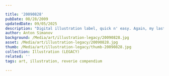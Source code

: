 ```yaml
---

title: '20090828'
pubDate: 08/28/2009
updatedDate: 09/05/2025
description: "Digital illustration label, quick n' easy. Again, my last name is REALLY Simanov, but for now it remains DeFehr. :)"
author: Anton Simanov
background: /Media/art/illustration-legacy/20090828.jpg
asset: /Media/art/illustration-legacy/20090828.jpg
thumb: /Media/art/illustration-legacy/thumb-20090828.jpg
collection: Illustration (LEGACY)
related: ''
tags: art, illustration, reverie compendium

---
```


